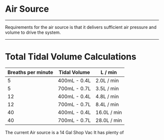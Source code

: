 # Air Source
-------------

Requirements for the air source is that it delivers sufficient air pressure and
volume to drive the system.

-----------------
# Total Tidal Volume Calculations

| Breaths per minute  | Tidal Volume  | L / min |
|---------------------|---------------|---------|
|        5            | 400mL - 0.4L | 2.0L / min|
|        5            | 700mL - 0.7L | 3.5L / min|
|        12           | 400mL - 0.4L | 4.8L / min|
|        12           | 700mL - 0.7L | 8.4L / min|
|        40           | 400mL - 0.4L | 16.0L / min|
|        40           | 700mL - 0.7L | 28.0L / min|


The current Air source is a 14 Gal Shop Vac It has plenty of 
